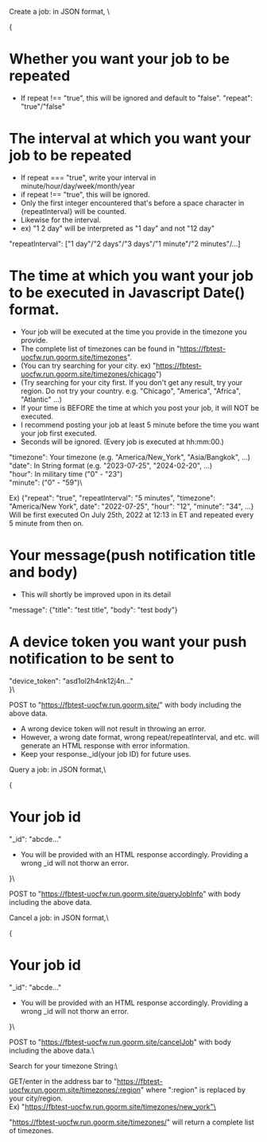 Create a job: in JSON format, \

{
  # Whether you want your job to be repeated
  * If repeat !== "true", this will be ignored and default to "false".
  "repeat": "true"/"false"
  
  # The interval at which you want your job to be repeated
  * If repeat === "true", write your interval in minute/hour/day/week/month/year
  * if repeat !== "true", this will be ignored.
  * Only the first integer encountered that's before a space character in {repeatInterval} will be counted.
  * Likewise for the interval.
  * ex) "1 2 day" will be interpreted as "1 day" and not "12 day"
  
  "repeatInterval": ["1 day"/"2 days"/"3 days"/"1 minute"/"2 minutes"/...]
  
  # The time at which you want your job to be executed in Javascript Date() format.
  * Your job will be executed at the time you provide in the timezone you provide.
  * The complete list of timezones can be found in "https://fbtest-uocfw.run.goorm.site/timezones".
  * (You can try searching for your city. ex) "https://fbtest-uocfw.run.goorm.site/timezones/chicago")
  * (Try searching for your city first. If you don't get any result, try your region. Do not try your country. e.g. "Chicago", "America", "Africa", "Atlantic" ...)
  * If your time is BEFORE the time at which you post your job, it will NOT be executed.
  * I recommend posting your job at least 5 minute before the time you want your job first executed.
  * Seconds will be ignored. (Every job is executed at hh:mm:00.)
  
  "timezone": Your timezone (e.g. "America/New_York", "Asia/Bangkok", ...)\
  "date": In String format (e.g. "2023-07-25", "2024-02-20", ...)\
  "hour": In military time ("0" - "23")\
  "minute": ("0" - "59")\

  
  Ex) {"repeat": "true", "repeatInterval": "5 minutes", "timezone": "America/New York", date": "2022-07-25", "hour": "12", "minute": "34", ...}
  Will be first executed On July 25th, 2022 at 12:13 in ET and repeated every 5 minute from then on.
  
  # Your message(push notification title and body)
  
  * This will shortly be improved upon in its detail
  
  "message": {"title": "test title", "body": "test body"}
  
  # A device token you want your push notification to be sent to

  "device_token": "asd1ol2h4nk12j4n..."\
  }\

  POST to "https://fbtest-uocfw.run.goorm.site/" with body including the above data.
  
  * A wrong device token will not result in throwing an error.
  * However, a wrong date format, wrong repeat/repeatInterval, and etc. will generate an HTML response with error information.
  * Keep your response._id(your job ID) for future uses.
  
Query a job: in JSON format,\

{
  # Your job id
  "_id": "abcde..."
  
  * You will be provided with an HTML response accordingly. Providing a wrong _id will not thorw an error.

}\

  POST to "https://fbtest-uocfw.run.goorm.site/queryJobInfo" with body including the above data.


Cancel a job: in JSON format,\

{
  # Your job id
  "_id": "abcde..."
  
  * You will be provided with an HTML response accordingly. Providing a wrong _id will not thorw an error.

}\

  POST to "https://fbtest-uocfw.run.goorm.site/cancelJob" with body including the above data.\


Search for your timezone String:\

  GET/enter in the address bar to "https://fbtest-uocfw.run.goorm.site/timezones/:region" where ":region" is replaced by your city/region. \
  Ex) "https://fbtest-uocfw.run.goorm.site/timezones/new_york"\
  
  "https://fbtest-uocfw.run.goorm.site/timezones/" will return a complete list of timezones.
